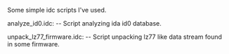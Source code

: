 Some simple idc scripts I've used.

analyze_id0.idc:
 -- Script analyzing ida id0 database.


unpack_lz77_firmware.idc:
 -- Script unpacking lz77 like data stream found in some firmware.
